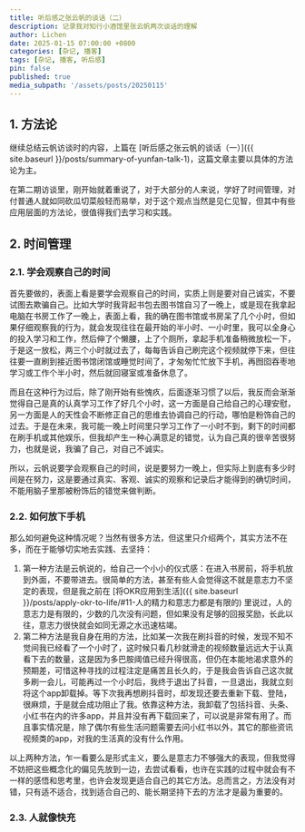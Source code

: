 ```yaml
---
title: 听后感之张云帆的谈话（二）
description: 记录我对知行小酒馆里张云帆两次谈话的理解
author: Lichen
date: 2025-01-15 07:00:00 +0800
categories: [杂记, 播客]
tags: [杂记, 播客, 听后感]
pin: false
published: true
media_subpath: '/assets/posts/20250115'
---
```


<style>
    img {
        width: 300px;
    }
</style>

## 1. 方法论

继续总结云帆访谈时的内容，上篇在 [听后感之张云帆的谈话（一）]({{ site.baseurl }}/posts/summary-of-yunfan-talk-1)，这篇文章主要以具体的方法论为主。

在第二期访谈里，刚开始就着重说了，对于大部分的人来说，学好了时间管理，对付普通人就如同砍瓜切菜般轻而易举，对于这个观点当然是见仁见智，但其中有些应用层面的方法论，很值得我们去学习和实践。

## 2. 时间管理

### 2.1. 学会观察自己的时间

首先要做的，表面上看是要学会观察自己的时间，实质上则是要对自己诚实，不要试图去欺骗自己。比如大学时我背起书包去图书馆自习了一晚上，或是现在我拿起电脑在书房工作了一晚上，表面上看，我的确在图书馆或书房呆了几个小时，但如果仔细观察我的行为，就会发现往往在最开始的半小时、一小时里，我可以全身心的投入学习和工作，然后伸了个懒腰，上了个厕所，拿起手机准备稍微放松一下，于是这一放松，两三个小时就过去了，每每告诉自己刷完这个视频就停下来，但往往要一直刷到接近图书馆闭馆或睡觉时间了，才匆匆忙忙放下手机，再囫囵吞枣地学习或工作个半小时，然后就回寝室或准备休息了。

而且在这种行为过后，除了刚开始有些愧疚，后面逐渐习惯了以后，我反而会渐渐觉得自己是真的认真学习工作了好几个小时，这一方面是自己给自己的心理安慰，另一方面是人的天性会不断修正自己的思维去协调自己的行动，哪怕是粉饰自己的过去。于是在未来，我可能一晚上时间里只学习工作了一小时不到，剩下的时间都在刷手机或其他娱乐，但我却产生一种心满意足的错觉，认为自己真的很辛苦很努力，也就是说，我骗了自己，对自己不诚实。

所以，云帆说要学会观察自己的时间，说是要努力一晚上，但实际上到底有多少时间是在努力，这是要通过真实、客观、诚实的观察和记录后才能得到的确切时间，不能用脑子里那被粉饰后的错觉来做判断。

### 2.2. 如何放下手机

那么如何避免这种情况呢？当然有很多方法，但这里只介绍两个，其实方法不在多，而在于能够切实地去实践、去坚持：

1. 第一种方法是云帆说的，给自己一个小小的仪式感：在进入书房前，将手机放到外面，不要带进去。很简单的方法，甚至有些人会觉得这不就是意志力不坚定的表现，但是我之前在 [将OKR应用到生活]({{ site.baseurl }}/posts/apply-okr-to-life/#11-人的精力和意志力都是有限的) 里说过，人的意志力是有限的，少数的几次没有问题，但如果没有足够的回报奖励，长此以往，意志力很快就会如同无源之水迅速枯竭。
2. 第二种方法是我自身在用的方法，比如某一次我在刷抖音的时候，发现不知不觉间我已经看了一个小时了，这时候只看几秒就滑走的视频数量远远大于认真看下去的数量，这是因为多巴胺阈值已经升得很高，但仍在本能地渴求意外的预期差，可惜这种寻找的过程注定是痛苦且长久的，于是我会告诉自己这次就多刷一会儿，可能再过一个小时后，我终于退出了抖音，一旦退出，我就立刻将这个app卸载掉。等下次我再想刷抖音时，却发现还要去重新下载、登陆，很麻烦，于是就会成功阻止了我。依靠这种方法，我卸载了包括抖音、头条、小红书在内的许多app，并且并没有再下载回来了，可以说是非常有用了。而且事实情况是，除了偶尔有些生活问题需要去问小红书以外，其它的那些资讯视频类的app，对我的生活真的没有什么作用。

以上两种方法，乍一看要么是形式主义，要么是意志力不够强大的表现，但我觉得不妨把这些概念化的偏见先放到一边，去尝试看看，也许在实践的过程中就会有不一样的感悟和思考里，也许会发现更适合自己的其它方法。总而言之，方法没有对错，只有适不适合，找到适合自己的、能长期坚持下去的方法才是最为重要的。

### 2.3. 人就像快充

